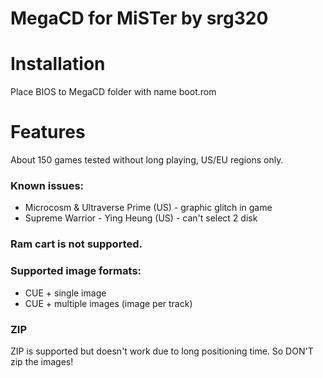 # MegaCD for MiSTer by srg320

# Installation
Place BIOS to MegaCD folder with name boot.rom

# Features
About 150 games tested without long playing, US/EU regions only.

### Known issues:
- Microcosm & Ultraverse Prime (US) - graphic glitch in game
- Supreme Warrior - Ying Heung (US) - can't select 2 disk

### Ram cart is not supported.

### Supported image formats:
- CUE + single image
- CUE + multiple images (image per track)

### ZIP
ZIP is supported but doesn't work due to long positioning time.
So DON'T zip the images!
